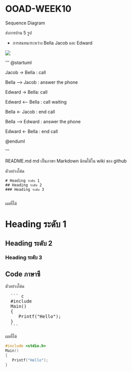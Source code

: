 # OOAD-WEEK10
Sequence Diagram

ส่งการบ้าน 5 รูป
* การสนทนาระหว่าง Bella Jacob และ Edward

![](http://www.plantuml.com/plantuml/img/RO_12O0m34NldI8BP04HAO8NjuWsg12hr4hNjz0IKBmbFxptYRqYXNZlOaQQZmcmWvv521gOISIK1NDSxWsGln87Y2l3kHwUZHbSek0KhMHDMyIN4H9jSVDBDRUeOlRksraTFwLgLxdYDa_veGS0)


'''
@startuml

Jacob -> Bella : call

Bella --> Jacob : answer the phone

Edward -> Bella: call

Edward <-- Bella : call waiting

Bella <- Jacob : end call

Bella --> Edward : answer the phone

Edward <- Bella : end call

@enduml

'''





README.md 
md เป็นภาษา Markdown นิยมใช้ใน wiki ของ github 

ตัวอย่างโค้ด
```
# Heading ระดับ 1 
## Heading ระดับ 2
### Heading ระดับ 3
 
```

ผลที่ได้
# Heading ระดับ 1 
## Heading ระดับ 2
### Heading ระดับ 3


## Code ภาษาซี

ตัวอย่างโค้ด
<pre>
  ``` c
  #include <stdio.h>
  Main()
  {
     Printf("Hello");
  }
  ```
</pre> 
ผลที่ได้
  ``` c
  #include <stdio.h>
  Main()
  {
     Printf("Hello");
  }
  ```
 
